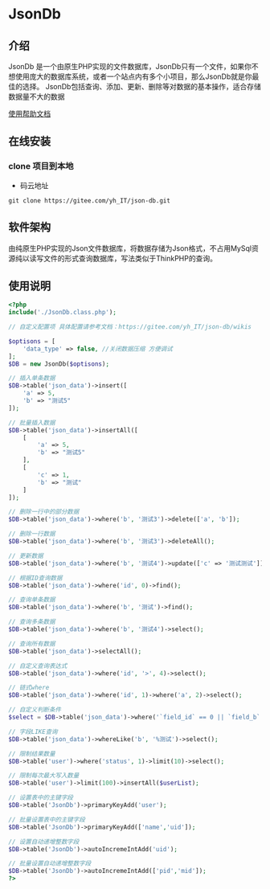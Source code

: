# JsonDb

## 介绍
JsonDb 是一个由原生PHP实现的文件数据库，JsonDb只有一个文件，如果你不想使用庞大的数据库系统，或者一个站点内有多个小项目，那么JsonDb就是你最佳的选择。 JsonDb包括查询、添加、更新、删除等对数据的基本操作，适合存储数据量不大的数据

[使用帮助文档](https://gitee.com/yh_IT/json-db/wikis)

## 在线安装
### clone 项目到本地
- 码云地址
```
git clone https://gitee.com/yh_IT/json-db.git
```

## 软件架构
由纯原生PHP实现的Json文件数据库，将数据存储为Json格式，不占用MySql资源纯以读写文件的形式查询数据库，写法类似于ThinkPHP的查询。

## 使用说明

```php
<?php
include('./JsonDb.class.php');

// 自定义配置项 具体配置请参考文档：https://gitee.com/yh_IT/json-db/wikis

$optisons = [
	'data_type' => false, //关闭数据压缩 方便调试
];
$DB = new JsonDb($optisons);

// 插入单条数据
$DB->table('json_data')->insert([
	'a' => 5,
	'b' => "测试5"
]);

// 批量插入数据
$DB->table('json_data')->insertAll([
	[
		'a' => 5,
		'b' => "测试5"
	],
	[
		'c' => 1,
		'b' => "测试"
	]
]);

// 删除一行中的部分数据
$DB->table('json_data')->where('b', '测试3')->delete(['a', 'b']);

// 删除一行数据
$DB->table('json_data')->where('b', '测试3')->deleteAll();

// 更新数据
$DB->table('json_data')->where('b', '测试4')->update(['c' => '测试测试']);

// 根据ID查询数据
$DB->table('json_data')->where('id', 0)->find();

// 查询单条数据
$DB->table('json_data')->where('b', '测试')->find();

// 查询多条数据
$DB->table('json_data')->where('b', '测试4')->select();

// 查询所有数据
$DB->table('json_data')->selectAll();

// 自定义查询表达式
$DB->table('json_data')->where('id', '>', 4)->select();

// 链式where
$DB->table('json_data')->where('id', 1)->where('a', 2)->select();

// 自定义判断条件
$select = $DB->table('json_data')->where('`field_id` == 0 || `field_b` == `测试4`')->select();

// 字段LIKE查询
$DB->table('json_data')->whereLike('b', '%测试')->select();

// 限制结果数量
$DB->table('user')->where('status', 1)->limit(10)->select();

// 限制每次最大写入数量
$DB->table('user')->limit(100)->insertAll($userList);

// 设置表中的主键字段
$DB->table('JsonDb')->primaryKeyAdd('user');

// 批量设置表中的主键字段
$DB->table('JsonDb')->primaryKeyAdd(['name','uid']);

// 设置自动递增整数字段
$DB->table('JsonDb')->autoIncremeIntAdd('uid');

// 批量设置自动递增整数字段
$DB->table('JsonDb')->autoIncremeIntAdd(['pid','mid']);
?>
```